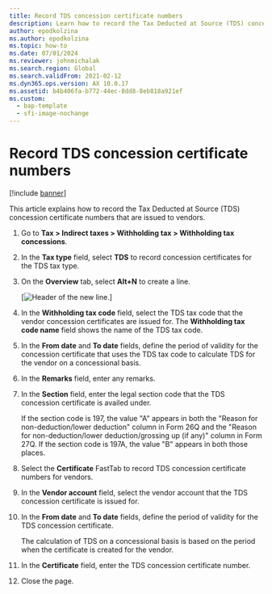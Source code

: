 ```yaml
---
title: Record TDS concession certificate numbers
description: Learn how to record the Tax Deducted at Source (TDS) concession certificate numbers that are issued to vendors, including a step-by-step process.
author: epodkolzina
ms.author: epodkolzina
ms.topic: how-to
ms.date: 07/01/2024
ms.reviewer: johnmichalak
ms.search.region: Global
ms.search.validFrom: 2021-02-12
ms.dyn365.ops.version: AX 10.0.17
ms.assetid: b4b406fa-b772-44ec-8dd8-8eb818a921ef
ms.custom:
  - bap-template
  - sfi-image-nochange
---
```


# Record TDS concession certificate numbers

[!include [banner](../../includes/banner.md)]

This article explains how to record the Tax Deducted at Source (TDS) concession certificate numbers that are issued to vendors.

1. Go to **Tax \> Indirect taxes \> Withholding tax \> Withholding tax concessions**.
2. In the **Tax type** field, select **TDS** to record concession certificates for the TDS tax type.
3. On the **Overview** tab, select **Alt+N** to create a line.

    [![Header of the new line.](../media/apac-ind-TDS-34.png)]

4. In the **Withholding tax code** field, select the TDS tax code that the vendor concession certificates are issued for. The **Withholding tax code name** field shows the name of the TDS tax code.
5. In the **From date** and **To date** fields, define the period of validity for the concession certificate that uses the TDS tax code to calculate TDS for the vendor on a concessional basis.
6. In the **Remarks** field, enter any remarks.
7. In the **Section** field, enter the legal section code that the TDS concession certificate is availed under.

    If the section code is 197, the value "A" appears in both the "Reason for non-deduction/lower deduction" column in Form 26Q and the "Reason for non-deduction/lower deduction/grossing up (if any)" column in Form 27Q. If the section code is 197A, the value "B" appears in both those places.

8. Select the **Certificate** FastTab to record TDS concession certificate numbers for vendors.
9. In the **Vendor account** field, select the vendor account that the TDS concession certificate is issued for.
10. In the **From date** and **To date** fields, define the period of validity for the TDS concession certificate.

    The calculation of TDS on a concessional basis is based on the period when the certificate is created for the vendor.

11. In the **Certificate** field, enter the TDS concession certificate number.

12. Close the page.
